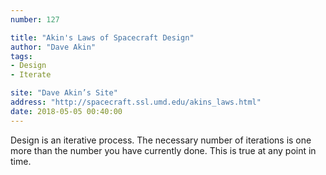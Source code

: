 ```yaml
---
number: 127

title: "Akin's Laws of Spacecraft Design"
author: "Dave Akin"
tags:
- Design 
- Iterate

site: "Dave Akin’s Site"
address: "http://spacecraft.ssl.umd.edu/akins_laws.html"
date: 2018-05-05 00:40:00
---
```


Design is an iterative process. The necessary number of iterations is one more than the number you have currently done. This is true at any point in time.
